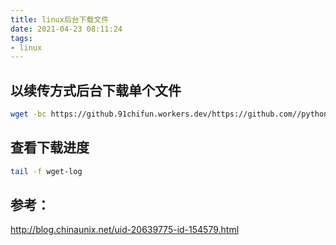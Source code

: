 ```yaml
---
title: linux后台下载文件
date: 2021-04-23 08:11:24
tags:
- linux
---
```

## 以续传方式后台下载单个文件

```bash
wget -bc https://github.91chifun.workers.dev/https://github.com//python-poetry/poetry/releases/download/1.1.6/poetry-1.1.6-linux.tar.gz
```

## 查看下载进度

```bash
tail -f wget-log
```

## 参考：

http://blog.chinaunix.net/uid-20639775-id-154579.html
